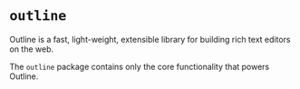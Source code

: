 # `outline`

Outline is a fast, light-weight, extensible library for building rich text editors on the web.

The `outline` package contains only the core functionality that powers Outline.